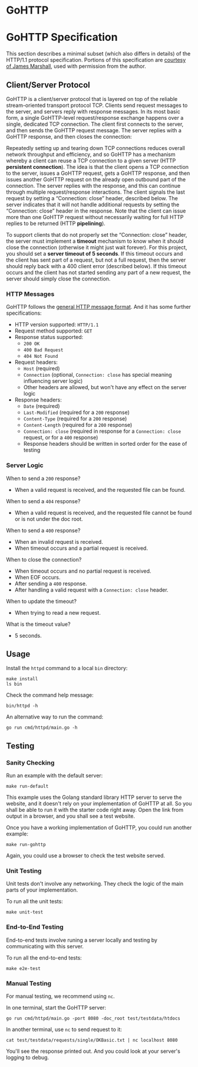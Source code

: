 # GoHTTP

# GoHTTP Specification

This section describes a minimal subset (which also differs in details) of the HTTP/1.1 protocol specification. Portions of this specification are [courtesy of James Marshall](https://www.jmarshall.com/easy/http/), used with permission from the author.

## Client/Server Protocol

GoHTTP is a client/server protocol that is layered on top of the reliable stream-oriented transport protocol TCP. Clients send request messages to the server, and servers reply with response messages. In its most basic form, a single GoHTTP-level request/response exchange happens over a single, dedicated TCP connection. The client first connects to the server, and then sends the GoHTTP request message. The server replies with a GoHTTP response, and then closes the connection:

Repeatedly setting up and tearing down TCP connections reduces overall network throughput and efficiency, and so GoHTTP has a mechanism whereby a client can reuse a TCP connection to a given server (HTTP **persistent connection**). The idea is that the client opens a TCP connection to the server, issues a GoHTTP request, gets a GoHTTP response, and then issues another GoHTTP request on the already open outbound part of the connection. The server replies with the response, and this can continue through multiple request/response interactions. The client signals the last request by setting a “Connection: close” header, described below. The server indicates that it will not handle additional requests by setting the “Connection: close” header in the response. Note that the client can issue more than one GoHTTP request without necessarily waiting for full HTTP replies to be returned (HTTP **pipelining**).

To support clients that do not properly set the “Connection: close” header, the server must implement a **timeout** mechanism to know when it should close the connection (otherwise it might just wait forever). For this project, you should set a **server timeout of 5 seconds**. If this timeout occurs and the client has sent part of a request, but not a full request, then the server should reply back with a 400 client error (described below). If this timeout occurs and the client has not started sending any part of a new request, the server should simply close the connection.

### HTTP Messages

GoHTTP follows the [general HTTP message format](https://developer.mozilla.org/en-US/docs/Web/HTTP/Messages). And it has some further specifications:

- HTTP version supported: `HTTP/1.1`
- Request method supported: `GET`
- Response status supported:
  - `200 OK`
  - `400 Bad Request`
  - `404 Not Found`
- Request headers:
  - `Host` (required)
  - `Connection` (optional, `Connection: close` has special meaning influencing server logic)
  - Other headers are allowed, but won't have any effect on the server logic
- Response headers:
  - `Date` (required)
  - `Last-Modified` (required for a `200` response)
  - `Content-Type` (required for a `200` response)
  - `Content-Length` (required for a `200` response)
  - `Connection: close` (required in response for a `Connection: close` request, or for a `400` response)
  - Response headers should be written in sorted order for the ease of testing

### Server Logic

When to send a `200` response?

- When a valid request is received, and the requested file can be found.

When to send a `404` response?

- When a valid request is received, and the requested file cannot be found or is not under the doc root.

When to send a `400` response?

- When an invalid request is received.
- When timeout occurs and a partial request is received.

When to close the connection?

- When timeout occurs and no partial request is received.
- When EOF occurs.
- After sending a `400` response.
- After handling a valid request with a `Connection: close` header.

When to update the timeout?

- When trying to read a new request.

What is the timeout value?

- 5 seconds.

## Usage

Install the `httpd` command to a local `bin` directory:

```
make install
ls bin
```

Check the command help message:

```
bin/httpd -h
```

An alternative way to run the command:

```
go run cmd/httpd/main.go -h
```

## Testing

### Sanity Checking

Run an example with the default server:

```
make run-default
```

This example uses the Golang standard library HTTP server to serve the website, and it doesn't rely on your implementation of GoHTTP at all. So you shall be able to run it with the starter code right away. Open the link from output in a browser, and you shall see a test website.

Once you have a working implementation of GoHTTP, you could run another example:

```
make run-gohttp
```

Again, you could use a browser to check the test website served.

### Unit Testing

Unit tests don't involve any networking. They check the logic of the main parts of your implementation.

To run all the unit tests:

```
make unit-test
```

### End-to-End Testing

End-to-end tests involve runing a server locally and testing by communicating with this server.

To run all the end-to-end tests:

```
make e2e-test
```

### Manual Testing

For manual testing, we recommend using `nc`.

In one terminal, start the GoHTTP server:

```
go run cmd/httpd/main.go -port 8080 -doc_root test/testdata/htdocs
```

In another terminal, use `nc` to send request to it:

```
cat test/testdata/requests/single/OKBasic.txt | nc localhost 8080
```

You'll see the response printed out. And you could look at your server's logging to debug.
